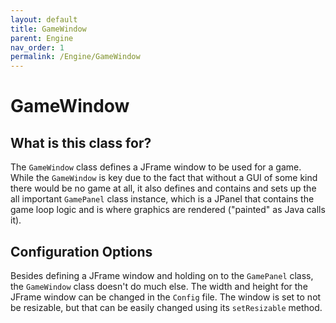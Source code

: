 ```yaml
---
layout: default
title: GameWindow
parent: Engine
nav_order: 1
permalink: /Engine/GameWindow
---
```


# GameWindow

## What is this class for?

The `GameWindow` class defines a JFrame window to be used for a game.
While the `GameWindow` is key due to the fact that without a GUI of some kind there would be no game at all, it also defines and
contains and sets up the all important `GamePanel` class instance, which is a JPanel that contains the game loop logic and is where
graphics are rendered ("painted" as Java calls it).

## Configuration Options

Besides defining a JFrame window and holding on to the `GamePanel` class, the `GameWindow` class doesn't do much else.
The width and height for the JFrame window can be changed in the `Config` file. The window is set to not be resizable,
but that can be easily changed using its `setResizable` method.
